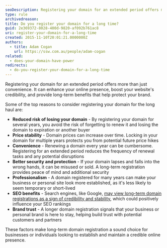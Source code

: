 ```yaml
---
seoDescription: Registering your domain for an extended period offers more than just ownership security—it can enhance your online presence in multiple ways.
type: rule
archivedreason:
title: Do you register your domain for a long time?
guid: 2e369372-8028-400d-9820-af092b761ac8
uri: register-your-domain-for-a-long-time
created: 2015-11-10T20:01:21.0000000Z
authors:
  - title: Adam Cogan
    url: https://ssw.com.au/people/adam-cogan
related:
  - does-your-domain-have-power
redirects:
  - do-you-register-your-domain-for-a-long-time
---
```


Registering your domain for an extended period offers more than just convenience. It can enhance your online presence, boost your website's credibility, and provide long-term benefits that help protect your brand.

<!--endintro-->

Some of the top reasons to consider registering your domain for the long haul are:

- **Reduced risk of losing your domain** - By registering your domain for several years, you avoid the risk of forgetting to renew it and losing the domain to expiration or another buyer
- **Price stability** - Domain prices can increase over time. Locking in your domain for multiple years protects you from potential future price hikes
- **Convenience** - Renewing a domain every year can be cumbersome. Registering for an extended period reduces the frequency of renewal tasks and any potential disruptions
- **Better security and protection** - If your domain lapses and falls into the wrong hands, it can be misused or sold. A long-term registration provides peace of mind and additional security
- **Professionalism** - A domain registered for many years can make your business or personal site look more established, as it's less likely to seem temporary or short-lived
- **SEO benefits** - Search engines, like Google, [may view long-term domain registrations as a sign of credibility and stability](https://www.trustsignals.com/blog/registering-your-domain-for-the-full-10-years), which could positively influence your SEO rankings
- **Brand trust** - A longer domain registration signals that your business or personal brand is here to stay, helping build trust with potential customers and partners
  
These factors make long-term domain registration a sound choice for businesses or individuals looking to establish and maintain a credible online presence.
